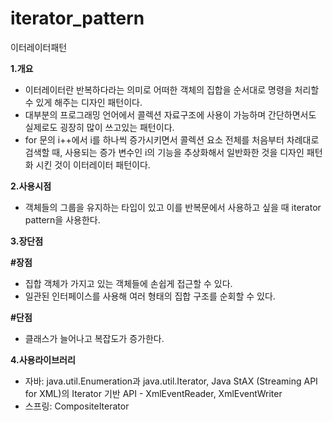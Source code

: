 # iterator_pattern
이터레이터패턴

**1.개요**
  
  - 이터레이터란 반복하다라는 의미로 어떠한 객체의 집합을 순서대로 명령을 처리할 수 있게 해주는 디자인 패턴이다.
  - 대부분의 프로그래밍 언어에서 콜렉션 자료구조에 사용이 가능하며 간단하면서도 실제로도 굉장히 많이 쓰고있는 패턴이다.
  - for 문의 i++에서 i를 하나씩 증가시키면서 콜렉션 요소 전체를 처음부터 차례대로 검색할 때, 사용되는 증가 변수인 i의 기능을 추상화해서 일반화한 것을 디자인 패턴화 시킨 것이 이터레이터 패턴이다.
  
**2.사용시점**

 - 객체들의 그룹을 유지하는 타입이 있고 이를 반복문에서 사용하고 싶을 때 iterator pattern을 사용한다.

**3.장단점**
  
  **#장점**
  
   - 집합 객체가 가지고 있는 객체들에 손쉽게 접근할 수 있다.
   - 일관된 인터페이스를 사용해 여러 형태의 집합 구조를 순회할 수 있다.
   
 **#단점**
 
  - 클래스가 늘어나고 복잡도가 증가한다.
  
**4.사용라이브러리**

 - 자바: java.util.Enumeration과 java.util.Iterator, Java StAX (Streaming API for XML)의 Iterator 기반 API - XmlEventReader, XmlEventWriter
 - 스프링: CompositeIterator
